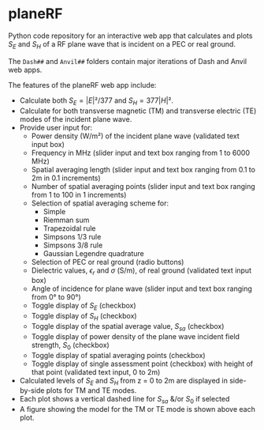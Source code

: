 # planeRF
Python code repository for an interactive web app that calculates and plots $S_E$ and $S_H$ of a RF plane wave that is incident on a PEC or real ground.

The `Dash##` and `Anvil##` folders contain major iterations of Dash and Anvil web apps.

The features of the planeRF web app include:
+ Calculate both $S_E=|E|²/377$ and $S_H=377|H|²$.
+ Calculate for both transverse magnetic (TM) and transverse electric (TE) modes of the incident plane wave.
+ Provide user input for:
  + Power density (W/m²) of the incident plane wave (validated text input box)
  + Frequency in MHz (slider input and text box ranging from 1 to 6000 MHz)
  + Spatial averaging length (slider input and text box ranging from 0.1 to 2m in 0.1 increments)
  + Number of spatial averaging points (slider input and text box ranging from 1 to 100 in 1 increments)
  + Selection of spatial averaging scheme for:
    + Simple
    + Riemman sum
    + Trapezoidal rule
    + Simpsons 1/3 rule
    + Simpsons 3/8 rule
    + Gaussian Legendre quadrature 
  + Selection of PEC or real ground (radio buttons)
  + Dielectric values, $\epsilon_r$ and $\sigma$ (S/m), of real ground (validated text input box)
  + Angle of incidence for plane wave (slider input and text box ranging from 0° to 90°)
  + Toggle display of $S_E$ (checkbox)
  + Toggle display of $S_H$ (checkbox)
  + Toggle display of the spatial average value, $S_{sa}$ (checkbox)
  + Toggle display of power density of the plane wave incident field strength, $S_0$ (checkbox)
  + Toggle display of spatial averaging points (checkbox)
  + Toggle display of single assessment point (checkbox) with height of that point (validated text input, 0 to 2m)
+ Calculated levels of $S_E$ and $S_H$ from z = 0 to 2m are displayed in side-by-side plots for TM and TE modes.
+ Each plot shows a vertical dashed line for $S_{sa}$ &/or $S_0$ if selected
+ A figure showing the model for the TM or TE mode is shown above each plot.
    
  

